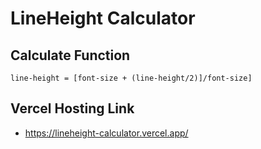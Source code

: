 # LineHeight Calculator

## Calculate Function

```
line-height = [font-size + (line-height/2)]/font-size]
```

## Vercel Hosting Link

- https://lineheight-calculator.vercel.app/

